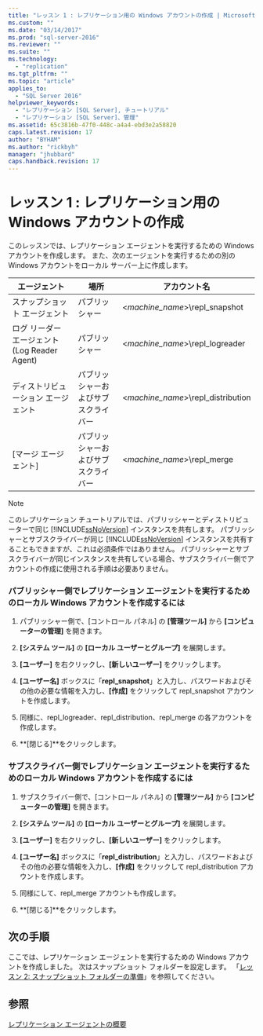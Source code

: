 ```yaml
---
title: "レッスン 1 : レプリケーション用の Windows アカウントの作成 | Microsoft Docs"
ms.custom: ""
ms.date: "03/14/2017"
ms.prod: "sql-server-2016"
ms.reviewer: ""
ms.suite: ""
ms.technology: 
  - "replication"
ms.tgt_pltfrm: ""
ms.topic: "article"
applies_to: 
  - "SQL Server 2016"
helpviewer_keywords: 
  - "レプリケーション [SQL Server], チュートリアル"
  - "レプリケーション [SQL Server]、管理"
ms.assetid: 65c3816b-47f0-448c-a4a4-ebd3e2a58820
caps.latest.revision: 17
author: "BYHAM"
ms.author: "rickbyh"
manager: "jhubbard"
caps.handback.revision: 17
---
```

# レッスン 1 : レプリケーション用の Windows アカウントの作成
このレッスンでは、レプリケーション エージェントを実行するための Windows アカウントを作成します。 また、次のエージェントを実行するための別の Windows アカウントをローカル サーバー上に作成します。  
  
|エージェント|場所|アカウント名|  
|---------|------------|----------------|  
|スナップショット エージェント|パブリッシャー|\<*machine_name*>\repl_snapshot|  
|ログ リーダー エージェント (Log Reader Agent)|パブリッシャー|\<*machine_name*>\repl_logreader|  
|ディストリビューション エージェント|パブリッシャーおよびサブスクライバー|\<*machine_name*>\repl_distribution|  
|[マージ エージェント]|パブリッシャーおよびサブスクライバー|\<*machine_name*>\repl_merge|  
  
> [!NOTE]  
> このレプリケーション チュートリアルでは、パブリッシャーとディストリビューターで同じ [!INCLUDE[ssNoVersion](../../includes/ssnoversion-md.md)] インスタンスを共有します。 パブリッシャーとサブスクライバーが同じ [!INCLUDE[ssNoVersion](../../includes/ssnoversion-md.md)] インスタンスを共有することもできますが、これは必須条件ではありません。 パブリッシャーとサブスクライバーが同じインスタンスを共有している場合、サブスクライバー側でアカウントの作成に使用される手順は必要ありません。  
  
### パブリッシャー側でレプリケーション エージェントを実行するためのローカル Windows アカウントを作成するには  
  
1.  パブリッシャー側で、[コントロール パネル] の **[管理ツール]** から **[コンピューターの管理]** を開きます。  
  
2.  **[システム ツール]** の **[ローカル ユーザーとグループ]** を展開します。  
  
3.  **[ユーザー]** を右クリックし、**[新しいユーザー]** をクリックします。  
  
4.  **[ユーザー名]** ボックスに「**repl_snapshot**」と入力し、パスワードおよびその他の必要な情報を入力し、**[作成]** をクリックして repl_snapshot アカウントを作成します。  
  
5.  同様に、repl_logreader、repl_distribution、repl_merge の各アカウントを作成します。  
  
6.  **[閉じる]**をクリックします。  
  
### サブスクライバー側でレプリケーション エージェントを実行するためのローカル Windows アカウントを作成するには  
  
1.  サブスクライバー側で、[コントロール パネル] の **[管理ツール]** から **[コンピューターの管理]** を開きます。  
  
2.  **[システム ツール]** の **[ローカル ユーザーとグループ]** を展開します。  
  
3.  **[ユーザー]** を右クリックし、**[新しいユーザー]** をクリックします。  
  
4.  **[ユーザー名]** ボックスに「**repl_distribution**」と入力し、パスワードおよびその他の必要な情報を入力し、**[作成]** をクリックして repl_distribution アカウントを作成します。  
  
5.  同様にして、repl_merge アカウントも作成します。  
  
6.  **[閉じる]**をクリックします。  
  
## 次の手順  
ここでは、レプリケーション エージェントを実行するための Windows アカウントを作成しました。 次はスナップショット フォルダーを設定します。 「[レッスン 2: スナップショット フォルダーの準備](../../relational-databases/replication/lesson-2-preparing-the-snapshot-folder.md)」を参照してください。  
  
## 参照  
[レプリケーション エージェントの概要](../../relational-databases/replication/agents/replication-agents-overview.md)  
  
  
  
